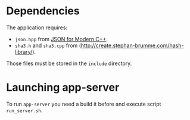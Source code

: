 # Dependencies
The application requires: 
* `json.hpp` from [JSON for Modern C++](https://github.com/open-source-parsers/json).
* `sha3.h` and `sha3.cpp` from (http://create.stephan-brumme.com/hash-library/).

Those files must be stored in the `include` directory.

# Launching app-server
To run `app-server` you need a build it before and execute script `run_server.sh`.
